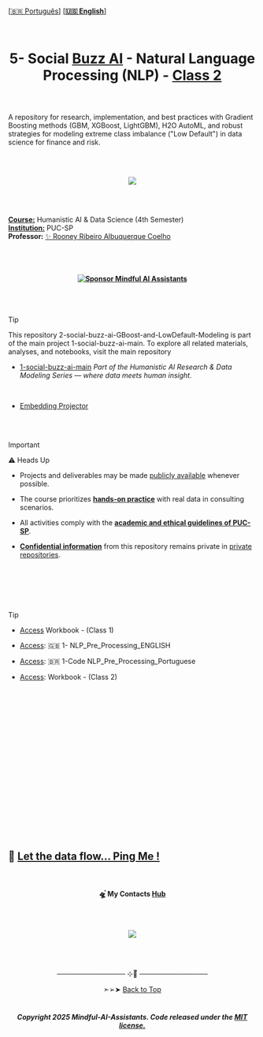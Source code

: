 
<br>
 
 
 \[[🇧🇷 Português](README.pt_BR.md)\] \[**[🇺🇸 English](README.md)**\]


<br>

# <p align="center"> 5- Social [Buzz AI]() - Natural Language Processing (NLP) - [Class 2]()


<br>

A repository for research, implementation, and best practices with Gradient Boosting methods (GBM, XGBoost, LightGBM), H2O AutoML, and robust strategies for modeling extreme class imbalance ("Low Default") in data science for finance and risk.

<br><br>


<p align="center">
   <img src="https://github.com/user-attachments/assets/791a69e2-d09a-429f-9257-f6667fff5c04 ">
 </p>

<br><br>

[**Course:**]() Humanistic AI & Data Science (4th Semester)  
[**Institution:**]() PUC-SP  
**Professor:**  [✨ Rooney Ribeiro Albuquerque Coelho](https://www.linkedin.com/in/rooney-coelho-320857182/)



<br><br>


#### <p align="center"> [![Sponsor Mindful AI Assistants](https://img.shields.io/badge/Sponsor-%C2%B7%C2%B7%C2%B7%20Mindful%20AI%20Assistants%20%C2%B7%C2%B7%C2%B7-brightgreen?logo=GitHub)](https://github.com/sponsors/Mindful-AI-Assistants)


<br><br>


> [!TIP]
>
>  This repository 2-social-buzz-ai-GBoost-and-LowDefault-Modeling is part of the main project 1-social-buzz-ai-main.
>  To explore all related materials, analyses, and notebooks, visit the main repository 
>
> * [1-social-buzz-ai-main](https://github.com/Mindful-AI-Assistants/1-social-buzz-ai-main)
> *Part of the Humanistic AI Research & Data Modeling Series — where data meets human insight.*
>
> <br>
>
> * [Embedding Projector](https://projector.tensorflow.org/)
>


<!--Confidentiality Statement-->


<br><br>


> [!IMPORTANT]
>
> ⚠️ Heads Up 
>
> * Projects and deliverables may be made [publicly available]() whenever possible.
>
> * The course prioritizes [**hands-on practice**]() with real data in consulting scenarios.
>
> *  All activities comply with the [**academic and ethical guidelines of PUC-SP**]().
>
> * [**Confidential information**]() from this repository remains private in [private repositories]().
>
>

#  

<br><br><br>

<!--End-->

> [!TIP]
>
> * [Access](https://github.com/Mindful-AI-Assistants/4-social-buzz-ai--Natural_Language_Processing-NL-Class_1/blob/7a5b1e2ad8bee693c6842a3b79a38c3d7d668239/1-Workbook_Natural%20Language%20Processing%20-%20Class%201.pdf)  Workbook - (Class 1)
> 
> * [Access](https://github.com/Mindful-AI-Assistants/4-social-buzz-ai--Natural_Language_Processing-NL-Class_1/blob/1170f52a88b432225e216b3519810285d65b3066/1_%F0%9F%87%AC%F0%9F%87%A7_NLP_Pre_Processing_ENGLISH.ipynb):  🇬🇧 1- NLP_Pre_Processing_ENGLISH
>
> * [Access](https://github.com/Mindful-AI-Assistants/4-social-buzz-ai--Natural_Language_Processing-NL-Class_1/blob/f395b6b6ffba24b65dd6e593e4bb3b3b899301e0/1_%F0%9F%87%A7%F0%9F%87%B7NLP_PreProcessing_Portuguese.ipynb):   🇧🇷 1-Code NLP_Pre_Processing_Portuguese
>
>
> * [Access]():  Workbook - (Class 2)
>
> 
>
> 

<br><br><br>
























































<br><br>
<br><br>
<br><br>
<br><br>
<br><br>
<br><br>



<br>


## 💌 [Let the data flow... Ping Me !](mailto:fabicampanari@proton.me)

<br>


#### <p align="center">  🛸๋ My Contacts [Hub](https://linktr.ee/fabianacampanari)


<br>

### <p align="center"> <img src="https://github.com/user-attachments/assets/517fc573-7607-4c5d-82a7-38383cc0537d" />


<br><br>

<p align="center">  ────────────── ⊹🔭๋ ──────────────

<!--
<p align="center">  ────────────── 🛸๋*ੈ✩* 🔭*ੈ₊ ──────────────
-->

<br>

<p align="center"> ➣➢➤ <a href="#top">Back to Top </a>
  

  
#
 
##### <p align="center">Copyright 2025 Mindful-AI-Assistants. Code released under the  [MIT license.](https://github.com/Mindful-AI-Assistants/CDIA-Entrepreneurship-Soft-Skills-PUC-SP/blob/21961c2693169d461c6e05900e3d25e28a292297/LICENSE)






















